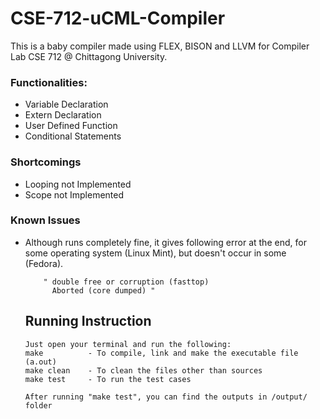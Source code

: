 # CSE-712-uCML-Compiler
This is a baby compiler made using FLEX, BISON and LLVM for Compiler Lab CSE 712 @ Chittagong University.

### Functionalities:
- Variable Declaration
- Extern Declaration
- User Defined Function
- Conditional Statements

### Shortcomings
- Looping not Implemented
- Scope not Implemented

### Known Issues
- Although runs completely fine, it gives following error at the end, for some operating system (Linux Mint), but doesn't occur in some (Fedora).
  
          " double free or corruption (fasttop)
            Aborted (core dumped) "
    
    
  ## Running Instruction
      Just open your terminal and run the following:
      make          - To compile, link and make the executable file (a.out)
      make clean    - To clean the files other than sources
      make test     - To run the test cases
      
      After running "make test", you can find the outputs in /output/ folder
